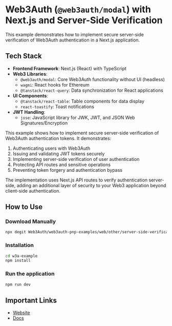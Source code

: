 # Web3Auth (`@web3auth/modal`) with Next.js and Server-Side Verification

This example demonstrates how to implement secure server-side verification of Web3Auth authentication in a Next.js application.

## Tech Stack

- **Frontend Framework**: Next.js (React) with TypeScript
- **Web3 Libraries**: 
  - `@web3auth/modal`: Core Web3Auth functionality without UI (headless)
  - `wagmi`: React hooks for Ethereum
  - `@tanstack/react-query`: Data synchronization for React applications
- **UI Components**:
  - `@tanstack/react-table`: Table components for data display
  - `react-toastify`: Toast notifications
- **JWT Handling**:
  - `jose`: JavaScript library for JWK, JWT, and JSON Web Signatures/Encryption

This example shows how to implement secure server-side verification of Web3Auth authentication tokens. It demonstrates:

1. Authenticating users with Web3Auth
2. Issuing and validating JWT tokens securely
3. Implementing server-side verification of user authentication
4. Protecting API routes and sensitive operations
5. Preventing token forgery and authentication bypass

The implementation uses Next.js API routes to verify authentication server-side, adding an additional layer of security to your Web3 application beyond client-side authentication.

## How to Use

### Download Manually

```bash
npx degit Web3Auth/web3auth-pnp-examples/web/other/server-side-verification-example w3a-example
```

### Installation

```bash
cd w3a-example
npm install
```

### Run the application

```bash
npm run dev
```

## Important Links

- [Website](https://web3auth.io)
- [Docs](https://web3auth.io/docs)
